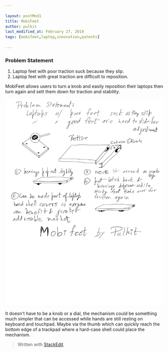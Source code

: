 ```yaml
---

layout: postMod1
title: MobiFeet
author: pulkit
last_modified_at: February 27, 2019
tags: [mobifeet,laptop,innovation,patents]

---
```


### Problem Statement

1. Laptop feet with poor traction suck because they slip.
2.  Laptop feet with great traction are difficult to reposition.

MobiFeet allows users to turn a knob and easily reposition their laptops then turn again and sett them down for traction and stability.

<img src="https://github.com/learnwell/learnwell.github.io/raw/master/assets/img/MobiFeet.2.png"/>

It doesn't have to be a knob or a dial, the mechanism could be something much simpler that can be accessed while hands are still resting on keyboard and touchpad. Maybe via the thumb which can quickly reach the bottom edge of a trackpad where a hard-case shell could place the mechanism.

> Written with [StackEdit](https://stackedit.io/).
<!--stackedit_data:
eyJoaXN0b3J5IjpbLTEyNzk5Nzg5NDgsMTI0ODE0Njc3LDczMD
k5ODExNl19
-->